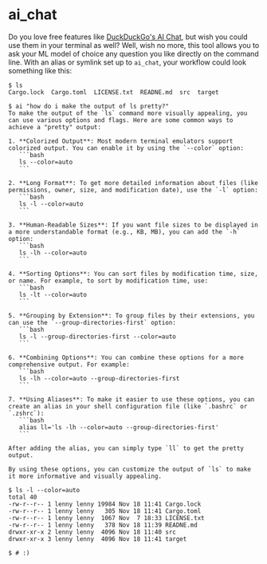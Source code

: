 # ai_chat
Do you love free features like [DuckDuckGo's AI Chat](https://duckduckgo.com/aichat), but wish you could use them in your terminal as well?
Well, wish no more, this tool allows you to ask your ML model of choice any question you like directly on the command line. With an alias or symlink set up to `ai_chat`, your workflow could look something like this:

````
$ ls
Cargo.lock  Cargo.toml  LICENSE.txt  READNE.md  src  target

$ ai "how do i make the output of ls pretty?"
To make the output of the `ls` command more visually appealing, you can use various options and flags. Here are some common ways to achieve a "pretty" output:

1. **Colorized Output**: Most modern terminal emulators support colorized output. You can enable it by using the `--color` option:
   ```bash
   ls --color=auto
   ```

2. **Long Format**: To get more detailed information about files (like permissions, owner, size, and modification date), use the `-l` option:
   ```bash
   ls -l --color=auto
   ```

3. **Human-Readable Sizes**: If you want file sizes to be displayed in a more understandable format (e.g., KB, MB), you can add the `-h` option:
   ```bash
   ls -lh --color=auto
   ```

4. **Sorting Options**: You can sort files by modification time, size, or name. For example, to sort by modification time, use:
   ```bash
   ls -lt --color=auto
   ```

5. **Grouping by Extension**: To group files by their extensions, you can use the `--group-directories-first` option:
   ```bash
   ls -l --group-directories-first --color=auto
   ```

6. **Combining Options**: You can combine these options for a more comprehensive output. For example:
   ```bash
   ls -lh --color=auto --group-directories-first
   ```

7. **Using Aliases**: To make it easier to use these options, you can create an alias in your shell configuration file (like `.bashrc` or `.zshrc`):
   ```bash
   alias ll='ls -lh --color=auto --group-directories-first'
   ```

After adding the alias, you can simply type `ll` to get the pretty output.

By using these options, you can customize the output of `ls` to make it more informative and visually appealing.

$ ls -l --color=auto
total 40
-rw-r--r-- 1 lenny lenny 19984 Nov 18 11:41 Cargo.lock
-rw-r--r-- 1 lenny lenny   305 Nov 18 11:41 Cargo.toml
-rw-r--r-- 1 lenny lenny  1067 Nov  7 18:33 LICENSE.txt
-rw-r--r-- 1 lenny lenny   378 Nov 18 11:39 READNE.md
drwxr-xr-x 2 lenny lenny  4096 Nov 18 11:40 src
drwxr-xr-x 3 lenny lenny  4096 Nov 18 11:41 target

$ # :)
````
